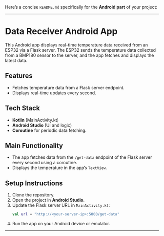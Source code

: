 Here’s a concise `README.md` specifically for the **Android part** of your project:

---

# **Data Receiver Android App**

This Android app displays real-time temperature data received from an ESP32 via a Flask server. The ESP32 sends the temperature data collected from a BMP180 sensor to the server, and the app fetches and displays the latest data.

## **Features**
- Fetches temperature data from a Flask server endpoint.
- Displays real-time updates every second.

## **Tech Stack**
- **Kotlin** (MainActivity.kt)
- **Android Studio** (UI and logic)
- **Coroutine** for periodic data fetching.

## **Main Functionality**
- The app fetches data from the `/get-data` endpoint of the Flask server every second using a coroutine.
- Displays the temperature in the app’s `TextView`.

## **Setup Instructions**
1. Clone the repository.
2. Open the project in **Android Studio**.
3. Update the Flask server URL in `MainActivity.kt`:
   ```kotlin
   val url = "http://<your-server-ip>:5000/get-data"
   ```
4. Run the app on your Android device or emulator.

---

